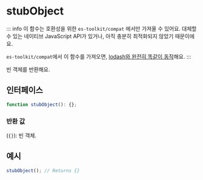 # stubObject

::: info
이 함수는 호환성을 위한 `es-toolkit/compat` 에서만 가져올 수 있어요. 대체할 수 있는 네이티브 JavaScript API가 있거나, 아직 충분히 최적화되지 않았기 때문이에요.

`es-toolkit/compat`에서 이 함수를 가져오면, [lodash와 완전히 똑같이 동작](../../../compatibility.md)해요.
:::

빈 객체를 반환해요.

## 인터페이스

```typescript
function stubObject(): {};
```

### 반환 값

(`{}`): 빈 객체.

## 예시

```typescript
stubObject(); // Returns {}
```
